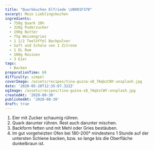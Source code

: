 ```yaml
---
title: "Quarkkuchen Elfriede \U0001F370"
excerpt: Mein Lieblingskuchen
ingredients:
  - 750g Quark 20%
  - 320g Puderzucker
  - 190g Butter
  - 75g Weizengries
  - 1 1/2 Teelöffel Backpulver
  - Saft und Schale von 1 Zitrone
  - 1 EL Rum
  - 100g Rosinen
  - 3 Eier
tags:
  - Backen
preparationTime: 60
difficulty: simpel
coverImage: /assets/recipes/tina-guina-s8_7AqkzCWY-unsplash.jpg
date: '2020-05-20T12:35:07.322Z'
ogImage: /assets/recipes/tina-guina-s8_7AqkzCWY-unsplash.jpg
createdAt: '2020-08-30'
publishedAt: '2020-08-30'
draft: true
---
```


1. Eier mit Zucker schaumig rühren.
2. Quark darunter rühren. Rest auch darunter mischen.
3. Backform fetten und mit Mehl oder Gries bestäuben.
4. Im gut vorgeheizten Ofen bei 180-200° mindestens 1 Stunde auf der untersten Schiene backen, bzw. so lange bis die Oberfläche dunkelbraun ist.
